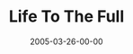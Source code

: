 ---
layout: message
category: message
series: "The Life"
title: "Life To The Full"
date: 2005-03-26-00-00
message_id: 127
audio: "http://s3.amazonaws.com/crossroads-media/messages/audio/The_Life_05_03-26-05_Life_to_the_Full.mp3"
audio-duration: "35:20"
explicit: false
---
